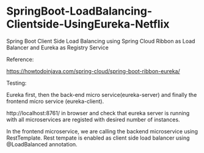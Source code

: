 # SpringBoot-LoadBalancing-Clientside-UsingEureka-Netflix
 Spring Boot Client Side Load Balancing using Spring Cloud Ribbon as Load Balancer and Eureka as Registry Service
 
Reference:  

https://howtodoinjava.com/spring-cloud/spring-boot-ribbon-eureka/

Testing:

Eureka first, then the back-end micro service(eureka-server) and finally the frontend micro service (eureka-client).

http://localhost:8761/ in browser and check that eureka server is running with all microservices are registed with desired number of instances.

In the frontend microservice, we are calling the backend microservice using RestTemplate. Rest tempate is enabled as client side load balancer using @LoadBalanced annotation.